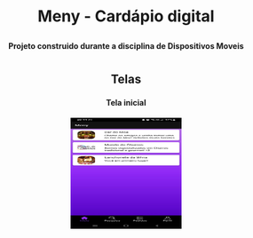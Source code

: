 <div align="center">
    <h1>
        <p>Meny - Cardápio digital</p>
    </h1>
    <h4>
        <p>Projeto construido durante a disciplina de Dispositivos Moveis</p>
    </h4>
</div>

#

<div align="center">
    <h2><p>Telas</p></h2>
    <h4>Tela inicial</h4>
    <img src="https://raw.githubusercontent.com/cleitondcarmo/Meny/main/img/inicio-cliente.jpeg" width="200px" height="200px"/>
</div>
